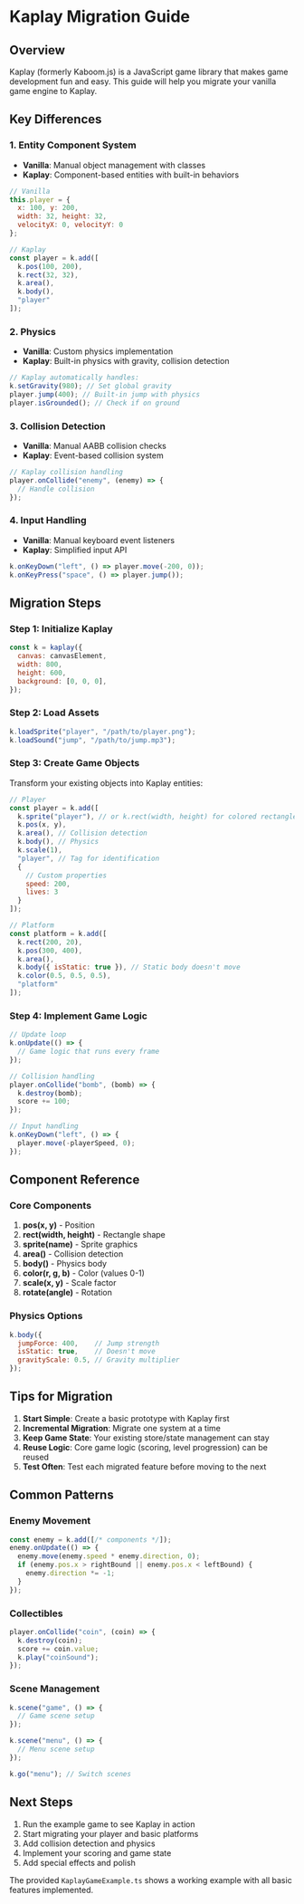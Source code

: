 # Kaplay Migration Guide

## Overview

Kaplay (formerly Kaboom.js) is a JavaScript game library that makes game development fun and easy. This guide will help you migrate your vanilla game engine to Kaplay.

## Key Differences

### 1. **Entity Component System**
- **Vanilla**: Manual object management with classes
- **Kaplay**: Component-based entities with built-in behaviors

```javascript
// Vanilla
this.player = {
  x: 100, y: 200,
  width: 32, height: 32,
  velocityX: 0, velocityY: 0
};

// Kaplay
const player = k.add([
  k.pos(100, 200),
  k.rect(32, 32),
  k.area(),
  k.body(),
  "player"
]);
```

### 2. **Physics**
- **Vanilla**: Custom physics implementation
- **Kaplay**: Built-in physics with gravity, collision detection

```javascript
// Kaplay automatically handles:
k.setGravity(980); // Set global gravity
player.jump(400); // Built-in jump with physics
player.isGrounded(); // Check if on ground
```

### 3. **Collision Detection**
- **Vanilla**: Manual AABB collision checks
- **Kaplay**: Event-based collision system

```javascript
// Kaplay collision handling
player.onCollide("enemy", (enemy) => {
  // Handle collision
});
```

### 4. **Input Handling**
- **Vanilla**: Manual keyboard event listeners
- **Kaplay**: Simplified input API

```javascript
k.onKeyDown("left", () => player.move(-200, 0));
k.onKeyPress("space", () => player.jump());
```

## Migration Steps

### Step 1: Initialize Kaplay

```javascript
const k = kaplay({
  canvas: canvasElement,
  width: 800,
  height: 600,
  background: [0, 0, 0],
});
```

### Step 2: Load Assets

```javascript
k.loadSprite("player", "/path/to/player.png");
k.loadSound("jump", "/path/to/jump.mp3");
```

### Step 3: Create Game Objects

Transform your existing objects into Kaplay entities:

```javascript
// Player
const player = k.add([
  k.sprite("player"), // or k.rect(width, height) for colored rectangles
  k.pos(x, y),
  k.area(), // Collision detection
  k.body(), // Physics
  k.scale(1),
  "player", // Tag for identification
  { 
    // Custom properties
    speed: 200,
    lives: 3
  }
]);

// Platform
const platform = k.add([
  k.rect(200, 20),
  k.pos(300, 400),
  k.area(),
  k.body({ isStatic: true }), // Static body doesn't move
  k.color(0.5, 0.5, 0.5),
  "platform"
]);
```

### Step 4: Implement Game Logic

```javascript
// Update loop
k.onUpdate(() => {
  // Game logic that runs every frame
});

// Collision handling
player.onCollide("bomb", (bomb) => {
  k.destroy(bomb);
  score += 100;
});

// Input handling
k.onKeyDown("left", () => {
  player.move(-playerSpeed, 0);
});
```

## Component Reference

### Core Components

1. **pos(x, y)** - Position
2. **rect(width, height)** - Rectangle shape
3. **sprite(name)** - Sprite graphics
4. **area()** - Collision detection
5. **body()** - Physics body
6. **color(r, g, b)** - Color (values 0-1)
7. **scale(x, y)** - Scale factor
8. **rotate(angle)** - Rotation

### Physics Options

```javascript
k.body({
  jumpForce: 400,    // Jump strength
  isStatic: true,    // Doesn't move
  gravityScale: 0.5, // Gravity multiplier
});
```

## Tips for Migration

1. **Start Simple**: Create a basic prototype with Kaplay first
2. **Incremental Migration**: Migrate one system at a time
3. **Keep Game State**: Your existing store/state management can stay
4. **Reuse Logic**: Core game logic (scoring, level progression) can be reused
5. **Test Often**: Test each migrated feature before moving to the next

## Common Patterns

### Enemy Movement
```javascript
const enemy = k.add([/* components */]);
enemy.onUpdate(() => {
  enemy.move(enemy.speed * enemy.direction, 0);
  if (enemy.pos.x > rightBound || enemy.pos.x < leftBound) {
    enemy.direction *= -1;
  }
});
```

### Collectibles
```javascript
player.onCollide("coin", (coin) => {
  k.destroy(coin);
  score += coin.value;
  k.play("coinSound");
});
```

### Scene Management
```javascript
k.scene("game", () => {
  // Game scene setup
});

k.scene("menu", () => {
  // Menu scene setup
});

k.go("menu"); // Switch scenes
```

## Next Steps

1. Run the example game to see Kaplay in action
2. Start migrating your player and basic platforms
3. Add collision detection and physics
4. Implement your scoring and game state
5. Add special effects and polish

The provided `KaplayGameExample.ts` shows a working example with all basic features implemented.